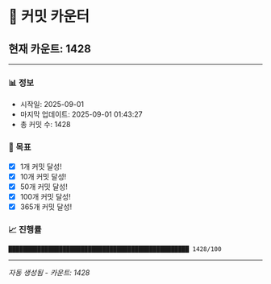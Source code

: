 # 🔢 커밋 카운터

## 현재 카운트: 1428

---

### 📊 정보
- 시작일: 2025-09-01
- 마지막 업데이트: 2025-09-01 01:43:27
- 총 커밋 수: 1428

### 🎯 목표
- [x] 1개 커밋 달성!
- [x] 10개 커밋 달성!
- [x] 50개 커밋 달성!
- [x] 100개 커밋 달성!
- [x] 365개 커밋 달성!

### 📈 진행률
```
██████████████████████████████████████████████████ 1428/100
```

---
*자동 생성됨 - 카운트: 1428*
